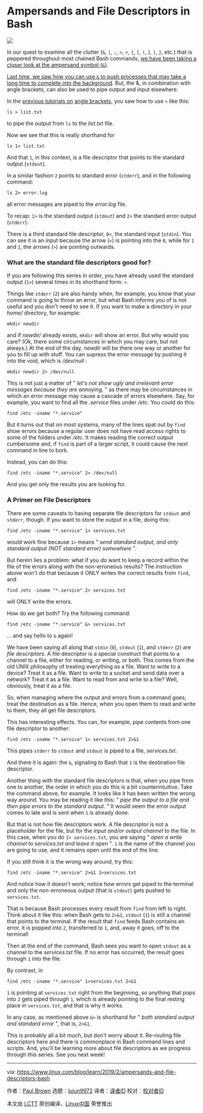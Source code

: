 [#]: collector: (lujun9972)
[#]: translator: ( )
[#]: reviewer: ( )
[#]: publisher: ( )
[#]: url: ( )
[#]: subject: (Ampersands and File Descriptors in Bash)
[#]: via: (https://www.linux.com/blog/learn/2019/2/ampersands-and-file-descriptors-bash)
[#]: author: (Paul Brown https://www.linux.com/users/bro66)

Ampersands and File Descriptors in Bash
======

![](https://www.linux.com/sites/lcom/files/styles/rendered_file/public/ampersand-coffee.png?itok=yChaT-47)

In our quest to examine all the clutter (`&`, `|`, `;`, `>`, `<`, `{`, `[`, `(`, ), `]`, `}`, etc.) that is peppered throughout most chained Bash commands, [we have been taking a closer look at the ampersand symbol (`&`)][1].

[Last time, we saw how you can use `&` to push processes that may take a long time to complete into the background][1]. But, the &, in combination with angle brackets, can also be used to pipe output and input elsewhere.

In the [previous tutorials on][2] [angle brackets][3], you saw how to use `>` like this:

```
ls > list.txt
```

to pipe the output from `ls` to the _list.txt_ file.

Now we see that this is really shorthand for

```
ls 1> list.txt
```

And that `1`, in this context, is a file descriptor that points to the standard output (`stdout`).

In a similar fashion `2` points to standard error (`stderr`), and in the following command:

```
ls 2> error.log
```

all error messages are piped to the _error.log_ file.

To recap: `1>` is the standard output (`stdout`) and `2>` the standard error output (`stderr`).

There is a third standard file descriptor, `0<`, the standard input (`stdin`). You can see it is an input because the arrow (`<`) is pointing into the `0`, while for `1` and `2`, the arrows (`>`) are pointing outwards.

### What are the standard file descriptors good for?

If you are following this series in order, you have already used the standard output (`1>`) several times in its shorthand form: `>`.

Things like `stderr` (`2`) are also handy when, for example, you know that your command is going to throw an error, but what Bash informs you of is not useful and you don't need to see it. If you want to make a directory in your _home/_ directory, for example:

```
mkdir newdir
```

and if _newdir/_ already exists, `mkdir` will show an error. But why would you care? (Ok, there some circumstances in which you may care, but not always.) At the end of the day, _newdir_ will be there one way or another for you to fill up with stuff. You can supress the error message by pushing it into the void, which is _/dev/null_ :

```
mkdir newdir 2> /dev/null
```

This is not just a matter of " _let's not show ugly and irrelevant error messages because they are annoying,_ " as there may be circumstances in which an error message may cause a cascade of errors elsewhere. Say, for example, you want to find all the _.service_ files under _/etc_. You could do this:

```
find /etc -iname "*.service"
```

But it turns out that on most systems, many of the lines spat out by `find` show errors because a regular user does not have read access rights to some of the folders under _/etc_. It makes reading the correct output cumbersome and, if `find` is part of a larger script, it could cause the next command in line to bork.

Instead, you can do this:

```
find /etc -iname "*.service" 2> /dev/null
```

And you get only the results you are looking for.

### A Primer on File Descriptors

There are some caveats to having separate file descriptors for `stdout` and `stderr`, though. If you want to store the output in a file, doing this:

```
find /etc -iname "*.service" 1> services.txt
```

would work fine because `1>` means " _send standard output, and only standard output (NOT standard error) somewhere_ ".

But herein lies a problem: what if you *do* want to keep a record within the file of the errors along with the non-erroneous results? The instruction above won't do that because it ONLY writes the correct results from `find`, and

```
find /etc -iname "*.service" 2> services.txt
```

will ONLY write the errors.

How do we get both? Try the following command:

```
find /etc -iname "*.service" &> services.txt
```

... and say hello to `&` again!

We have been saying all along that `stdin` (`0`), `stdout` (`1`), and `stderr` (`2`) are _file descriptors_. A file descriptor is a special construct that points to a channel to a file, either for reading, or writing, or both. This comes from the old UNIX philosophy of treating everything as a file. Want to write to a device? Treat it as a file. Want to write to a socket and send data over a network? Treat it as a file. Want to read from and write to a file? Well, obviously, treat it as a file.

So, when managing where the output and errors from a command goes, treat the destination as a file. Hence, when you open them to read and write to them, they all get file descriptors.

This has interesting effects. You can, for example, pipe contents from one file descriptor to another:

```
find /etc -iname "*.service" 1> services.txt 2>&1
```

This pipes `stderr` to `stdout` and `stdout` is piped to a file, _services.txt_.

And there it is again: the `&`, signaling to Bash that `1` is the destination file descriptor.

Another thing with the standard file descriptors is that, when you pipe from one to another, the order in which you do this is a bit counterintuitive. Take the command above, for example. It looks like it has been written the wrong way around. You may be reading it like this: " _pipe the output to a file and then pipe errors to the standard output._ " It would seem the error output comes to late and is sent when `1` is already done.

But that is not how file descriptors work. A file descriptor is not a placeholder for the file, but for the _input and/or output channel_ to the file. In this case, when you do `1> services.txt`, you are saying " _open a write channel to services.txt and leave it open_ ". `1` is the name of the channel you are going to use, and it remains open until the end of the line.

If you still think it is the wrong way around, try this:

```
find /etc -iname "*.service" 2>&1 1>services.txt
```

And notice how it doesn't work; notice how errors get piped to the terminal and only the non-erroneous output (that is `stdout`) gets pushed to `services.txt`.

That is because Bash processes every result from `find` from left to right. Think about it like this: when Bash gets to `2>&1`, `stdout` (`1`) is still a channel that points to the terminal. If the result that `find` feeds Bash contains an error, it is popped into `2`, transferred to `1`, and, away it goes, off to the terminal!

Then at the end of the command, Bash sees you want to open `stdout` as a channel to the _services.txt_ file. If no error has occurred, the result goes through `1` into the file.

By contrast, in

```
find /etc -iname "*.service" 1>services.txt 2>&1
```

`1` is pointing at `services.txt` right from the beginning, so anything that pops into `2` gets piped through `1`, which is already pointing to the final resting place in `services.txt`, and that is why it works.

In any case, as mentioned above `&>` is shorthand for " _both standard output and standard error_ ", that is, `2>&1`.

This is probably all a bit much, but don't worry about it. Re-routing file descriptors here and there is commonplace in Bash command lines and scripts. And, you'll be learning more about file descriptors as we progress through this series. See you next week!

--------------------------------------------------------------------------------

via: https://www.linux.com/blog/learn/2019/2/ampersands-and-file-descriptors-bash

作者：[Paul Brown][a]
选题：[lujun9972][b]
译者：[译者ID](https://github.com/译者ID)
校对：[校对者ID](https://github.com/校对者ID)

本文由 [LCTT](https://github.com/LCTT/TranslateProject) 原创编译，[Linux中国](https://linux.cn/) 荣誉推出

[a]: https://www.linux.com/users/bro66
[b]: https://github.com/lujun9972
[1]: https://www.linux.com/blog/learn/2019/2/and-ampersand-and-linux
[2]: https://www.linux.com/blog/learn/2019/1/understanding-angle-brackets-bash
[3]: https://www.linux.com/blog/learn/2019/1/more-about-angle-brackets-bash
